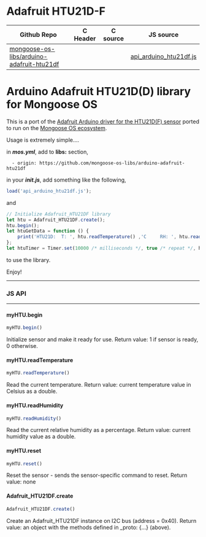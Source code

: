 # Adafruit HTU21D-F
| Github Repo | C Header | C source  | JS source |
| ----------- | -------- | --------  | ----------------- |
| [mongoose-os-libs/arduino-adafruit-htu21df](https://github.com/mongoose-os-libs/arduino-adafruit-htu21df) | &nbsp; | &nbsp;  | [api_arduino_htu21df.js](https://github.com/mongoose-os-libs/arduino-adafruit-htu21df/blob/master/mjs_fs/api_arduino_htu21df.js)         |


# Arduino Adafruit HTU21D(D) library for Mongoose OS

This is a port of the [Adafruit Arduino driver for the HTU21D(F) sensor](https://github.com/adafruit/Adafruit_HTU21DF_Library) ported to run on the [Mongoose OS ecosystem](https://mongoose-os.com/docs/reference/api.html).

Usage is extremely simple....

in _**mos.yml**_, add to **libs:** section,

`  - origin: https://github.com/mongoose-os-libs/arduino-adafruit-htu21df`
  
in your _**init.js**_, add something like the following,

```javascript
load('api_arduino_htu21df.js');
```

and

```javascript
// Initialize Adafruit_HTU21DF library
let htu = Adafruit_HTU21DF.create();
htu.begin();
let htuGetData = function () {
    print('HTU21D:  T: ', htu.readTemperature() ,'C     RH: ', htu.readHumidity(), '%');
};
let htuTimer = Timer.set(10000 /* milliseconds */, true /* repeat */, htuGetData, null);
```

to use the library.

Enjoy!


 ----- 

### JS API

 --- 
#### myHTU.begin

```javascript
myHTU.begin()
```
Initialize sensor and make it ready for use.
Return value: 1 if sensor is ready, 0 otherwise.
#### myHTU.readTemperature

```javascript
myHTU.readTemperature()
```
Read the current temperature.
Return value: current temperature value in Celsius as a double.
#### myHTU.readHumidity

```javascript
myHTU.readHumidity()
```
Read the current relative humidity as a percentage.
Return value: current humidity value as a double.
#### myHTU.reset

```javascript
myHTU.reset()
```
Reset the sensor - sends the sensor-specific command to reset.
Return value: none
#### Adafruit_HTU21DF.create

```javascript
Adafruit_HTU21DF.create()
```
Create an Adafruit_HTU21DF instance on I2C bus (address = 0x40).
Return value: an object with the methods defined in _proto: {...} (above).
